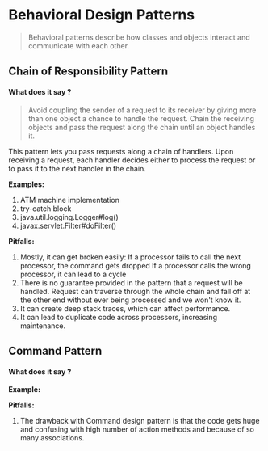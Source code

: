 # Behavioral Design Patterns

> Behavioral patterns describe how classes and objects interact and communicate with each other.

## Chain of Responsibility Pattern

#### What does it say ?

> Avoid coupling the sender of a request to its receiver by giving more than one object a chance to handle the request.
> Chain the receiving objects and pass the request along the chain until an object handles it.

This pattern lets you pass requests along a chain of handlers.
Upon receiving a request, each handler decides either to process the request or to pass it to the next handler in the chain.

**Examples:**
1. ATM machine implementation
2. try-catch block
3. java.util.logging.Logger#log()
4. javax.servlet.Filter#doFilter()

**Pitfalls:**
1. Mostly, it can get broken easily:
   If a processor fails to call the next processor, the command gets dropped
   If a processor calls the wrong processor, it can lead to a cycle
2. There is no guarantee provided in the pattern that a request will be handled. Request can traverse through the whole chain
   and fall off at the other end without ever being processed and we won't know it.
3. It can create deep stack traces, which can affect performance.
4. It can lead to duplicate code across processors, increasing maintenance.


## Command Pattern

#### What does it say ?


**Example:**

**Pitfalls:**
1. The drawback with Command design pattern is that the code gets huge and confusing with high number of action methods and because of so many associations.